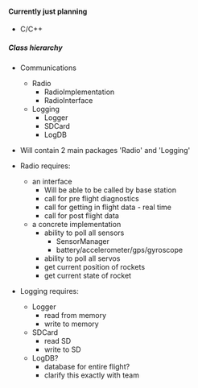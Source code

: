 #### Currently just planning
- C/C++

##### Class hierarchy
- Communications
  - Radio
    - RadioImplementation
    - RadioInterface
  - Logging
    - Logger
    - SDCard
    - LogDB

- Will contain 2 main packages 'Radio' and 'Logging'
- Radio requires:
  - an interface
    - Will be able to be called by base station
    - call for pre flight diagnostics
    - call for getting in flight data - real time
    - call for post flight data
  - a concrete implementation
    - ability to poll all sensors
      - SensorManager
      - battery/accelerometer/gps/gyroscope
    - ability to poll all servos
    - get current position of rockets
    - get current state of rocket

- Logging requires:
  - Logger
    - read from memory
    - write to memory
  - SDCard
    - read SD
    - write to SD
  - LogDB?
    - database for entire flight?
    - clarify this exactly with team
